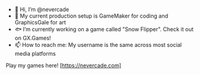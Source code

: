 - 👋 Hi, I’m @nevercade
- 🤍 My current production setup is GameMaker for coding and GraphicsGale for art
- 🐟 I’m currently working on a game called "Snow Flipper". Check it out on GX.Games!
- 📫 How to reach me: My username is the same across most social media platforms

Play my games here! [https://nevercade.com]

<!---
nevercade/nevercade is a ✨ special ✨ repository because its `README.md` (this file) appears on your GitHub profile.
You can click the Preview link to take a look at your changes.
--->
